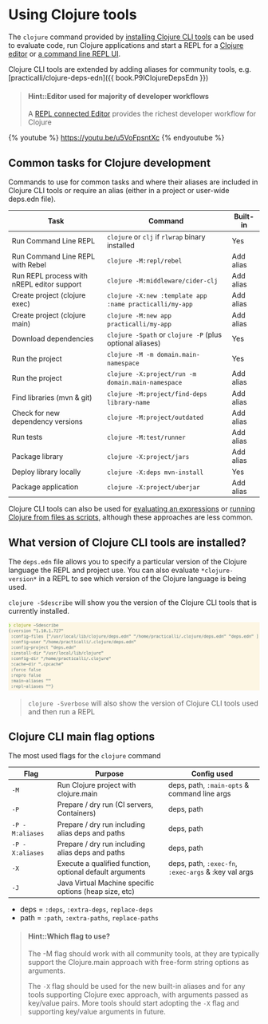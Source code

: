 # Using Clojure tools
The `clojure` command provided by [installing Clojure CLI tools](install/clojure.md) can be used to evaluate code, run Clojure applications and start a REPL for a [Clojure editor](/clojure-editors/) or [a command line REPL UI](rebel-repl/).

Clojure CLI tools are extended by adding aliases for community tools, e.g. [practicalli/clojure-deps-edn]({{ book.P9IClojureDepsEdn }})

> #### Hint::Editor used for majority of developer workflows
> A [REPL connected Editor](/clojure-editors/) provides the richest developer workflow for Clojure


{% youtube %}
https://youtu.be/u5VoFpsntXc
{% endyoutube %}


## Common tasks for Clojure development
Commands to use for common tasks and where their aliases are included in Clojure CLI tools or require an alias (either in a project or user-wide deps.edn file).

| Task                                       | Command                                                   | Built-in  |
|--------------------------------------------|-----------------------------------------------------------|-----------|
| Run Command Line REPL                      | `clojure` or `clj` if `rlwrap` binary installed           | Yes       |
| Run Command Line REPL with Rebel           | `clojure -M:repl/rebel`                                   | Add alias |
| Run REPL process with nREPL editor support | `clojure -M:middleware/cider-clj`                         | Add alias |
| Create project (clojure exec)              | `clojure -X:new :template app :name practicalli/my-app`   | Add alias |
| Create project (clojure main)              | `clojure -M:new app practicalli/my-app`                   | Add alias |
| Download dependencies                      | `clojure -Spath` or `clojure -P`  (plus optional aliases) | Yes       |
| Run the project                            | `clojure -M -m domain.main-namespace`                     | Yes       |
| Run the project                            | `clojure -X:project/run -m domain.main-namespace`         | Add alias |
| Find libraries (mvn & git)                 | `clojure -M:project/find-deps library-name`               | Add alias |
| Check for new dependency versions          | `clojure -M:project/outdated`                             | Add alias |
| Run tests                                  | `clojure -M:test/runner`                                  | Add alias |
| Package library                            | `clojure -X:project/jars`                                 | Add alias |
| Deploy library locally                     | `clojure -X:deps mvn-install`                             | Yes       |
| Package application                        | `clojure -X:project/uberjar`                              | Add alias |

Clojure CLI tools can also be used for [evaluating an expressions](/alternative-tools/clojure-tools/evaluate-an-expression.md) or [running Clojure from files as scripts](/alternative-tools/clojure-tools/files-and-scripts.md), although these approaches are less common.

## What version of Clojure CLI tools are installed?
The `deps.edn` file allows you to specify a particular version of the Clojure language the REPL and project use.  You can also evaluate `*clojure-version*` in a REPL to see which version of the Clojure language is being used.

`clojure -Sdescribe` will show you the version of the Clojure CLI tools that is currently installed.

![clojure cli tools - describe install version](/images/clojure-cli-tools-install-version-describe.png)

> `clojure -Sverbose` will also show the version of Clojure CLI tools used and then run a REPL


## Clojure CLI main flag options
The most used flags for the `clojure` command

| Flag            | Purpose                                                  | Config used                                          |
|-----------------|----------------------------------------------------------|------------------------------------------------------|
| `-M`            | Run Clojure project with clojure.main                    | deps, path, `:main-opts` & command line args         |
| `-P`            | Prepare / dry run (CI servers, Containers)               | deps, path                                           |
| `-P -M:aliases` | Prepare / dry run including alias deps and paths         | deps, path                                           |
| `-P -X:aliases` | Prepare / dry run including alias deps and paths         | deps, path                                           |
| `-X`            | Execute a qualified function, optional default arguments | deps, path, `:exec-fn`, `:exec-args` & :key val args |
| `-J`            | Java Virtual Machine specific options (heap size, etc)   |                                                      |

* deps = `:deps`, `:extra-deps`, `replace-deps`
* path = `:path`, `:extra-paths`, `replace-paths`

> #### Hint::Which flag to use?
> The -M flag should work with all community tools, at they are typically support the Clojure.main approach with free-form string options as arguments.
>
> The `-X` flag should be used for the new built-in aliases and for any tools supporting Clojure exec approach, with arguments passed as key/value pairs.
> More tools should start adopting the `-X` flag and supporting key/value arguments in future.
